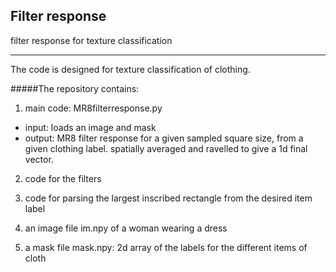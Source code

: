 
## Filter response
filter response for texture classification

___
The code is designed for texture classification of clothing.

#####The repository contains:

1. main code: MR8filterresponse.py
 - input: loads an image and mask
 - output: MR8 filter response for a given sampled square size, from a given clothing label. spatially averaged
          and ravelled to give a 1d final vector.

2. code for the filters

3. code for parsing the largest inscribed rectangle from the desired item label

4. an image file im.npy of a woman wearing a dress

5. a mask file mask.npy: 2d array of the labels for the different items of cloth



